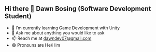 ## Hi there 👋 Dawn Bosing (Software Development Student)

- 🌱 I’m currently learning Game Development with Unity
- 💬 Ask me about anything you would like to ask
- 📫 Reach me at dawndev07@gmail.com
- 😄 Pronouns are He/Him

